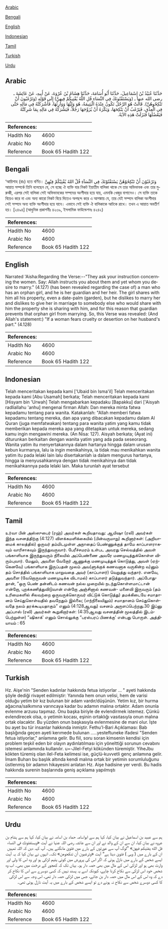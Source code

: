 [Arabic](#arabic)

[Bengali](#bengali)

[English](#english)

[Indonesian](#indonesian)

[Tamil](#tamil)

[Turkish](#turkish)

[Urdu](#urdu)

## Arabic


<div dir="rtl" lang="ar" style={{fontSize:'larger',backgroundColor:'#f8f9fa',padding:20}}>
حَدَّثَنَا عُبَيْدُ بْنُ إِسْمَاعِيلَ، حَدَّثَنَا أَبُو أُسَامَةَ، حَدَّثَنَا هِشَامُ بْنُ عُرْوَةَ، عَنْ أَبِيهِ، عَنْ عَائِشَةَ ـ رضى الله عنها ـ ‏(‏وَيَسْتَفْتُونَكَ فِي النِّسَاءِ قُلِ اللَّهُ يُفْتِيكُمْ فِيهِنَّ‏)‏ إِلَى قَوْلِهِ ‏(‏وَتَرْغَبُونَ أَنْ تَنْكِحُوهُنَّ‏)‏‏.‏ قَالَتْ هُوَ الرَّجُلُ تَكُونُ عِنْدَهُ الْيَتِيمَةُ، هُوَ وَلِيُّهَا وَوَارِثُهَا، فَأَشْرَكَتْهُ فِي مَالِهِ حَتَّى فِي الْعِذْقِ، فَيَرْغَبُ أَنْ يَنْكِحَهَا، وَيَكْرَهُ أَنْ يُزَوِّجَهَا رَجُلاً، فَيَشْرَكُهُ فِي مَالِهِ بِمَا شَرِكَتْهُ فَيَعْضُلَهَا فَنَزَلَتْ هَذِهِ الآيَةُ‏.‏
</div>
<div style={{backgroundColor:'#f8f9fa',padding:20, marginBottom: 10}}><table> <thead> <tr> <th>References:</th> <th></th> </tr> </thead> <tbody><tr><td>Hadith No</td><td>4600</td></tr><tr><td>Arabic No</td><td>4600</td></tr><tr><td>Reference</td><td>Book 65 Hadith 122</td></tr></tbody></table></div>

## Bengali


<div dir="ltr" lang="bn" style={{fontSize:'larger',backgroundColor:'#f8f9fa',padding:20}}>
‘আয়িশাহ (রাঃ) হতে বর্ণিত। وَتَرْغَبُوْنَ أَنْ تَنْكِحُوْهُنَّ يَسْتَفْتُوْنَكَ فِي النِّسَآءِ قُلْ اللهُ يُفْتِيْكُمْ فِيْهِنَّ আয়াত সম্পর্কে তিনি বলেছেন যে, সে হচ্ছে ঐ ব্যক্তি যার নিকট ইয়াতীম বালিকা থাকে সে তার অভিভাবক এবং তার মুরুব্বী, এরপর সেই বালিকা সেই অভিভাবকের সম্পদের অংশীদার হয়ে যায়, এমনকি খেজুর বাগানেও। সে ব্যক্তি তাকে বিয়েও করে না এবং অন্য কারো নিকট বিয়ে দিতেও অপছন্দ করে এ আশঙ্কায় যে, তার যেই সম্পদে বালিকা অংশীদার সেই সম্পদে অন্য ব্যক্তি অংশীদার হয়ে যাবে। এভাবে সেই ব্যক্তি ঐ বালিকাকে আটকে রাখে। তখন এ আয়াত অবতীর্ণ হয়। [২৪৯৪] (আধুনিক প্রকাশনীঃ ৪২৩৯, ইসলামিক ফাউন্ডেশনঃ ৪২৪২)
</div>
<div style={{backgroundColor:'#f8f9fa',padding:20, marginBottom: 10}}><table> <thead> <tr> <th>References:</th> <th></th> </tr> </thead> <tbody><tr><td>Hadith No</td><td>4600</td></tr><tr><td>Arabic No</td><td>4600</td></tr><tr><td>Reference</td><td>Book 65 Hadith 122</td></tr></tbody></table></div>

## English


<div dir="ltr" lang="en" style={{fontSize:'larger',backgroundColor:'#f8f9fa',padding:20}}>
Narrated 'Aisha:Regarding the Verse:--"They ask your instruction concerning the women. Say: Allah instructs you about them and yet whom you desire to marry." (4.127) (has been revealed regarding the case of) a man who has an orphan girl, and he is her guardian and her heir. The girl shares with him all his property, even a date-palm (garden), but he dislikes to marry her and dislikes to give her in marriage to somebody else who would share with him the property she is sharing with him, and for this reason that guardian prevents that orphan girl from marrying. So, this Verse was revealed: (And Allah's statement:) "If a woman fears cruelty or desertion on her husband's part." (4.128)
</div>
<div style={{backgroundColor:'#f8f9fa',padding:20, marginBottom: 10}}><table> <thead> <tr> <th>References:</th> <th></th> </tr> </thead> <tbody><tr><td>Hadith No</td><td>4600</td></tr><tr><td>Arabic No</td><td>4600</td></tr><tr><td>Reference</td><td>Book 65 Hadith 122</td></tr></tbody></table></div>

## Indonesian


<div dir="ltr" lang="id" style={{fontSize:'larger',backgroundColor:'#f8f9fa',padding:20}}>
Telah menceritakan kepada kami ['Ubaid bin Isma'il] Telah menceritakan kepada kami [Abu Usamah] berkata; Telah menceritakan kepada kami [Hisyam bin 'Urwah] Telah mengabarkan kepadaku [Bapakku] dari ['Aisyah radliallahu 'anhu] mengenai firman Allah: Dan mereka minta fatwa kepadamu tentang para wanita. Katakanlah: "Allah memberi fatwa kepadamu tentang mereka, dan apa yang dibacakan kepadamu dalam Al Quran (juga memfatwakan) tentang para wanita yatim yang kamu tidak memberikan kepada mereka apa yang ditetapkan untuk mereka, sedang kamu ingin mengawini mereka. (An Nisa: 127). Aisyah berkata; (Ayat ini) diturunkan berkaitan dengan wanita yatim yang ada pada seseorang. Wanita yatim itu menyertakannya dalam hartanya hingga dalam urusan kebun kurmanya, lalu ia ingin menikahinya, ia tidak mau menikahkan wanita yatim itu pada lelaki lain lalu disertakanlah ia dalam mengurus hartanya, hingga ia menyusahkannya dengan tidak menikahinya dan tidak menikahkannya pada lelaki lain. Maka turunlah ayat tersebut
</div>
<div style={{backgroundColor:'#f8f9fa',padding:20, marginBottom: 10}}><table> <thead> <tr> <th>References:</th> <th></th> </tr> </thead> <tbody><tr><td>Hadith No</td><td>4600</td></tr><tr><td>Arabic No</td><td>4600</td></tr><tr><td>Reference</td><td>Book 65 Hadith 122</td></tr></tbody></table></div>

## Tamil


<div dir="ltr" lang="ta" style={{fontSize:'larger',backgroundColor:'#f8f9fa',padding:20}}>
உர்வா பின் அஸ்ஸுபைர் (ரஹ்) அவர்கள் கூறியதாவது: ஆயிஷா (ரலி) அவர்கள் இந்த வசனத்திற்கு (4:127) விளக்கமளிக்கையில் (பின்வருமாறு) கூறினார்கள்: (அறியாமைக் காலத்தில்) ஒருவர் தம்மிடமுள்ள அநாதைப் பெண்ணுக்குத் தாமே காப்பாளராகவும் வாரிசாகவும் இருந்துவருவார். பேரீச்சமரம் உள்பட அவரது செல்வத்தில் அவள் பங்காளியாக இருந்துவரும் நிலையில் அப்பெண்ணை அவரே மணமுடித்துக்கொள்ள விரும்புவார். மேலும், அவளை வேறோர் ஆணுக்கு மணமுடித்துக் கொடுத்து, அவள் (ஏற்கெனவே) பங்காளியாக இருப்பதன் மூலம் அவ(ளுக்குக் கணவனாக வருகின்ற வ)னும் தம் சொத்தில் பங்காளியாக மாறுவதை அவர் (காப்பாளர்) வெறுத்து வந்தார். எனவே, அவளை (வேறொருவன் மணமுடிக்க விடாமல்) காப்பாளர் தடுத்துவந்தார். அப்போதுதான், “ஒரு பெண் தன்னிடம் கணவன் நல்ல முறையில் நடந்துகொள்ளமாட்டான் என்றோ, புறக்கணித்துவிடுவான் என்றோ அஞ்சினால் கணவன்- மனைவி இருவரும் (தம் உரிமைகளில் சிலவற்றை ஒருவருக்கொருவர் விட்டுக் கொடுத்து) தமக்கிடையே சமாதானம் செய்துகொள்வதில் தவறேதும் இல்லை; (எந்நிலையிலும்) சமாதானம் செய்துகொள்வதே நலம் தரக்கூடியதாகும்” எனும் (4:128ஆவது) வசனம் அருளப்பெற்றது.30 இப்னு அப்பாஸ் (ரலி) அவர்கள் கூறுகிறார்கள்: (4:35ஆவது வசனத்தின் மூலத்தில் இடம்பெற்றுள்ள) “ஷிகாக்' எனும் சொல்லுக்கு “பரஸ்பரப் பிணக்கு' என்பது பொருள். அத்தியாயம் : 65
</div>
<div style={{backgroundColor:'#f8f9fa',padding:20, marginBottom: 10}}><table> <thead> <tr> <th>References:</th> <th></th> </tr> </thead> <tbody><tr><td>Hadith No</td><td>4600</td></tr><tr><td>Arabic No</td><td>4600</td></tr><tr><td>Reference</td><td>Book 65 Hadith 122</td></tr></tbody></table></div>

## Turkish


<div dir="ltr" lang="tr" style={{fontSize:'larger',backgroundColor:'#f8f9fa',padding:20}}>
Hz. Aişe'nin "Senden kadınlar hakkında fetua istiyorlar ... " ayeti hakkında şöyle dediği rivayet edilmiştir: Yanında hem onun velisi, hem de varisi olduğu yetim bir kız bulunan bir adam vardır/düşünün. Yetim kız, bir hurma ağacına/salkımına varıncaya kadar bu adamın malına ortaktır. Adam onunla evlenme arzusu taşımaz. Onu başka biriyle de evlendirmek istemez. Çünkü evlendirecek olsa, o yetimin kocası, eşinin ortaklığı vasıtasıyla onun malına ortak olacaktır. Bu yüzden onun başkasıyla evlenmesine de mani olur. İşte bu ayet bu tür insanlar hakkında inmiştir. Fethu'l-Bari Açıklaması: Bab başlığında geçen ayeti kerımede bulunan .....yesteftuneke ifadesi "Senden fetua istiyorlar," anlamına gelir. Bu fiil, soru soran kimsenin kendisi için problem teşkil eden bir olayın aydınlatılması için yönelttiği sorunun cevabını istemesi anlamında kullanılır. u=-Jilel-Fetyi kökünden türemiştir. YiheJbu kökten türemiş olan ilel-Feta kelimesi ise, güçlü-kuvvetli genç anlamına gelir. İmam Buharı bu başlık altında kendi malına ortak bir yetimin sorumluluğunu üstlenmiş bir adamın hikayesini anlatan Hz. Aişe hadisine yer verdi. Bu hadis hakkında surenin başlarında geniş açıklama yapılmıştı
</div>
<div style={{backgroundColor:'#f8f9fa',padding:20, marginBottom: 10}}><table> <thead> <tr> <th>References:</th> <th></th> </tr> </thead> <tbody><tr><td>Hadith No</td><td>4600</td></tr><tr><td>Arabic No</td><td>4600</td></tr><tr><td>Reference</td><td>Book 65 Hadith 122</td></tr></tbody></table></div>

## Urdu


<div dir="rtl" lang="ur" style={{fontSize:'larger',backgroundColor:'#f8f9fa',padding:20}}>
ہم سے عبید بن اسماعیل نے بیان کیا، کہا ہم سے ابواسامہ حماد بن اسامہ نے بیان کیا، کہا ہم سے ہشام بن عروہ نے بیان کیا، ان سے ان کے والد نے اور ان سے عائشہ رضی اللہ عنہا نے آیت «ويستفتونك في النساء قل الله يفتيكم فيهن‏» ”لوگ آپ سے عورتوں کے بارے میں فتویٰ مانگتے ہیں۔ آپ کہہ دیں کہ اللہ تمہیں ان کے بارے میں ( وہی ) فتویٰ دیتا ہے“ آیت «وترغبون أن تنكحوهن‏» تک۔ انہوں نے بیان کیا کہ یہ آیت ایسے شخص کے بارے میں نازل ہوئی کہ اگر اس کی پرورش میں کوئی یتیم لڑکی ہو اور وہ اس کا ولی اور وارث بھی ہو اور لڑکی اس کے مال میں بھی حصہ دار ہو۔ یہاں تک کہ کھجور کے درخت میں بھی۔ اب وہ شخص خود اس لڑکی سے نکاح کرنا چاہے، کیونکہ اسے یہ پسند نہیں کہ کسی دوسرے سے اس کا نکاح کر دے کہ وہ اس کے اس مال میں حصہ دار بن جائے، جس میں لڑکی حصہ دار تھی، اس وجہ سے اس لڑکی کا کسی دوسرے شخص سے نکاح نہ ہونے دے تو ایسے شخص کے بارے میں یہ آیت نازل ہوئی تھی۔
</div>
<div style={{backgroundColor:'#f8f9fa',padding:20, marginBottom: 10}}><table> <thead> <tr> <th>References:</th> <th></th> </tr> </thead> <tbody><tr><td>Hadith No</td><td>4600</td></tr><tr><td>Arabic No</td><td>4600</td></tr><tr><td>Reference</td><td>Book 65 Hadith 122</td></tr></tbody></table></div>